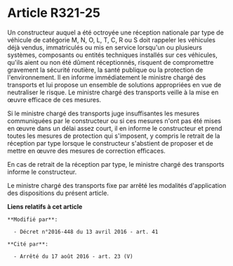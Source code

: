# Article R321-25

Un constructeur auquel a été octroyée une réception nationale par type de véhicule      de catégorie M, N, O, L, T, C, R ou S
doit rappeler les véhicules déjà vendus, immatriculés ou mis en service lorsqu'un ou plusieurs systèmes, composants ou
entités techniques installés sur ces véhicules, qu'ils aient ou non été dûment réceptionnés, risquent de compromettre
gravement la sécurité routière, la santé publique ou la protection de l'environnement. Il en informe immédiatement le
ministre chargé des transports et lui propose un ensemble de solutions appropriées en vue de neutraliser le risque. Le
ministre chargé des transports veille à la mise en œuvre efficace de ces mesures. 

Si le ministre chargé des transports juge insuffisantes les mesures communiquées par le constructeur ou si ces mesures n'ont
pas été mises en œuvre dans un délai assez court, il en informe le constructeur et prend toutes les mesures de protection qui
s'imposent, y compris le retrait de la réception par type lorsque le constructeur s'abstient de proposer et de mettre en
œuvre des mesures de correction efficaces. 

En cas de retrait de la réception par type, le ministre chargé des transports informe le constructeur. 

Le ministre chargé des transports fixe par arrêté les modalités d'application des dispositions du présent article.

**Liens relatifs à cet article**

	**Modifié par**:

	  - Décret n°2016-448 du 13 avril 2016 - art. 41

	**Cité par**:

	  - Arrêté du 17 août 2016 - art. 23 (V)

